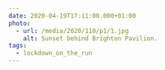 ```yaml
---
date: 2020-04-19T17:11:00.000+01:00
photo:
  - url: /media/2020/110/p1/1.jpg
    alt: Sunset behind Brighton Pavilion.
tags:
  - lockdown_on_the_run
---
```


